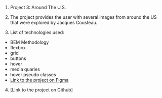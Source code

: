 1. Project 3: Around The U.S.

2. The project provides the user with several images from around the US that were explored by Jacques Cousteau.

3. List of technologies used:

- BEM Methodology
- flexbox
- grid
- buttons
- hover
- media quaries
- hover pseudo classes
- [Link to the project on Figma](https://www.figma.com/file/ii4xxsJ0ghevUOcssTlHZv/Sprint-3%3A-Around-the-US?node-id=0%3A1)

4. [Link to the project on Github]
